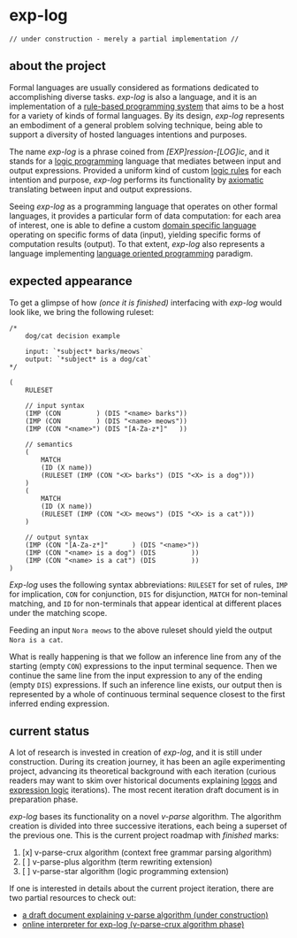 # exp-log

    // under construction - merely a partial implementation //

## about the project

Formal languages are usually considered as formations dedicated to accomplishing diverse tasks. *exp-log* is also a language, and it is an implementation of a [rule-based programming system](https://en.wikipedia.org/wiki/Rule-based_system) that aims to be a host for a variety of kinds of formal languages. By its design, *exp-log* represents an embodiment of a general problem solving technique, being able to support a diversity of hosted languages intentions and purposes.

The name *exp-log* is a phrase coined from *[EXP]ression-[LOG]ic*, and it stands for a [logic programming](https://en.wikipedia.org/wiki/Logic_programming) language that mediates between input and output expressions. Provided a uniform kind of custom [logic rules](https://en.wikipedia.org/wiki/Rule_of_inference) for each intention and purpose, *exp-log* performs its functionality by [axiomatic](https://en.wikipedia.org/wiki/Axiom) translating between input and output expressions.

Seeing *exp-log* as a programming language that operates on other formal languages, it provides a particular form of data computation: for each area of interest, one is able to define a custom [domain specific language](https://en.wikipedia.org/wiki/Domain-specific_language) operating on specific forms of data (input), yielding specific forms of computation results (output). To that extent, *exp-log* also represents a language implementing [language oriented programming](https://en.wikipedia.org/wiki/Language-oriented_programming) paradigm.

## expected appearance

To get a glimpse of how *(once it is finished)* interfacing with *exp-log* would look like, we bring the following ruleset:

    /*
        dog/cat decision example
        
        input: `*subject* barks/meows`
        output: `*subject* is a dog/cat`
    */

    (
        RULESET
        
        // input syntax
        (IMP (CON         ) (DIS "<name> barks"))
        (IMP (CON         ) (DIS "<name> meows"))
        (IMP (CON "<name>") (DIS "[A-Za-z*]"   ))

        // semantics
        (
            MATCH
            (ID (X name))
            (RULESET (IMP (CON "<X> barks") (DIS "<X> is a dog")))
        )
        (
            MATCH
            (ID (X name))
            (RULESET (IMP (CON "<X> meows") (DIS "<X> is a cat")))
        )

        // output syntax
        (IMP (CON "[A-Za-z*]"      ) (DIS "<name>"))
        (IMP (CON "<name> is a dog") (DIS         ))
        (IMP (CON "<name> is a cat") (DIS         ))
    )

*Exp-log* uses the following syntax abbreviations: `RULESET` for set of rules, `IMP` for implication, `CON` for conjunction, `DIS` for disjunction, `MATCH` for non-teminal matching, and `ID` for non-terminals that appear identical at different places under the matching scope.

Feeding an input `Nora meows` to the above ruleset should yield the output `Nora is a cat`.

What is really happening is that we follow an inference line from any of the starting (empty `CON`) expressions to the input terminal sequence. Then we continue the same line from the input expression to any of the ending (empty `DIS`) expressions. If such an inference line exists, our output then is represented by a whole of continuous terminal sequence closest to the first inferred ending expression.

## current status

A lot of research is invested in creation of *exp-log*, and it is still under construction. During its creation journey, it has been an agile experimenting project, advancing its theoretical background with each iteration (curious readers may want to skim over historical documents explaining [logos](history/aug-2019-logos.md) and [expression logic](history/aug-2021-expression-logic.md) iterations). The most recent iteration draft document is in preparation phase.

*exp-log* bases its functionality on a novel *v-parse* algorithm. The algorithm creation is divided into three successive iterations, each being a superset of the previous one. This is the current project roadmap with *finished* marks:

1. [x] v-parse-crux algorithm (context free grammar parsing algorithm)
2. [ ] v-parse-plus algorithm (term rewriting extension)
3. [ ] v-parse-star algorithm (logic programming extension)

If one is interested in details about the current project iteration, there are two partial resources to check out:

- [a draft document explaining v-parse algorithm (under construction)](v-parse-algorithm.md)
- [online interpreter for exp-log (v-parse-crux algorithm phase)](https://contrast-zone.github.io/exp-log/playground)
